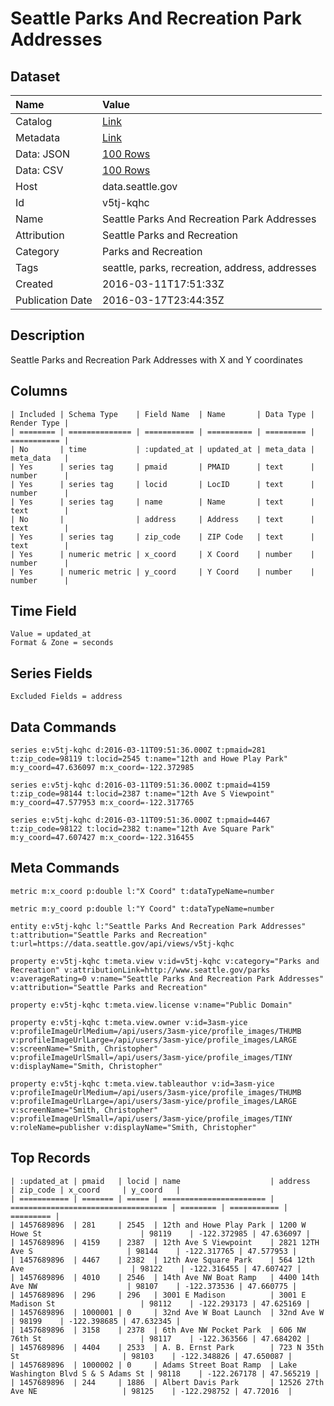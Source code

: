 # Seattle Parks And Recreation Park Addresses

## Dataset

| Name | Value |
| :--- | :---- |
| Catalog | [Link](https://catalog.data.gov/dataset/seattle-parks-and-recreation-park-addresses-635d4) |
| Metadata | [Link](https://data.seattle.gov/api/views/v5tj-kqhc) |
| Data: JSON | [100 Rows](https://data.seattle.gov/api/views/v5tj-kqhc/rows.json?max_rows=100) |
| Data: CSV | [100 Rows](https://data.seattle.gov/api/views/v5tj-kqhc/rows.csv?max_rows=100) |
| Host | data.seattle.gov |
| Id | v5tj-kqhc |
| Name | Seattle Parks And Recreation Park Addresses |
| Attribution | Seattle Parks and Recreation |
| Category | Parks and Recreation |
| Tags | seattle, parks, recreation, address, addresses |
| Created | 2016-03-11T17:51:33Z |
| Publication Date | 2016-03-17T23:44:35Z |

## Description

Seattle Parks and Recreation Park Addresses with X and Y coordinates

## Columns

```ls
| Included | Schema Type    | Field Name  | Name       | Data Type | Render Type |
| ======== | ============== | =========== | ========== | ========= | =========== |
| No       | time           | :updated_at | updated_at | meta_data | meta_data   |
| Yes      | series tag     | pmaid       | PMAID      | text      | number      |
| Yes      | series tag     | locid       | LocID      | text      | number      |
| Yes      | series tag     | name        | Name       | text      | text        |
| No       |                | address     | Address    | text      | text        |
| Yes      | series tag     | zip_code    | ZIP Code   | text      | text        |
| Yes      | numeric metric | x_coord     | X Coord    | number    | number      |
| Yes      | numeric metric | y_coord     | Y Coord    | number    | number      |
```

## Time Field

```ls
Value = updated_at
Format & Zone = seconds
```

## Series Fields

```ls
Excluded Fields = address
```

## Data Commands

```ls
series e:v5tj-kqhc d:2016-03-11T09:51:36.000Z t:pmaid=281 t:zip_code=98119 t:locid=2545 t:name="12th and Howe Play Park" m:y_coord=47.636097 m:x_coord=-122.372985

series e:v5tj-kqhc d:2016-03-11T09:51:36.000Z t:pmaid=4159 t:zip_code=98144 t:locid=2387 t:name="12th Ave S Viewpoint" m:y_coord=47.577953 m:x_coord=-122.317765

series e:v5tj-kqhc d:2016-03-11T09:51:36.000Z t:pmaid=4467 t:zip_code=98122 t:locid=2382 t:name="12th Ave Square Park" m:y_coord=47.607427 m:x_coord=-122.316455
```

## Meta Commands

```ls
metric m:x_coord p:double l:"X Coord" t:dataTypeName=number

metric m:y_coord p:double l:"Y Coord" t:dataTypeName=number

entity e:v5tj-kqhc l:"Seattle Parks And Recreation Park Addresses" t:attribution="Seattle Parks and Recreation" t:url=https://data.seattle.gov/api/views/v5tj-kqhc

property e:v5tj-kqhc t:meta.view v:id=v5tj-kqhc v:category="Parks and Recreation" v:attributionLink=http://www.seattle.gov/parks v:averageRating=0 v:name="Seattle Parks And Recreation Park Addresses" v:attribution="Seattle Parks and Recreation"

property e:v5tj-kqhc t:meta.view.license v:name="Public Domain"

property e:v5tj-kqhc t:meta.view.owner v:id=3asm-yice v:profileImageUrlMedium=/api/users/3asm-yice/profile_images/THUMB v:profileImageUrlLarge=/api/users/3asm-yice/profile_images/LARGE v:screenName="Smith, Christopher" v:profileImageUrlSmall=/api/users/3asm-yice/profile_images/TINY v:displayName="Smith, Christopher"

property e:v5tj-kqhc t:meta.view.tableauthor v:id=3asm-yice v:profileImageUrlMedium=/api/users/3asm-yice/profile_images/THUMB v:profileImageUrlLarge=/api/users/3asm-yice/profile_images/LARGE v:screenName="Smith, Christopher" v:profileImageUrlSmall=/api/users/3asm-yice/profile_images/TINY v:roleName=publisher v:displayName="Smith, Christopher"
```

## Top Records

```ls
| :updated_at | pmaid   | locid | name                    | address                             | zip_code | x_coord     | y_coord   | 
| =========== | ======= | ===== | ======================= | =================================== | ======== | =========== | ========= | 
| 1457689896  | 281     | 2545  | 12th and Howe Play Park | 1200 W Howe St                      | 98119    | -122.372985 | 47.636097 | 
| 1457689896  | 4159    | 2387  | 12th Ave S Viewpoint    | 2821 12TH Ave S                     | 98144    | -122.317765 | 47.577953 | 
| 1457689896  | 4467    | 2382  | 12th Ave Square Park    | 564 12th Ave                        | 98122    | -122.316455 | 47.607427 | 
| 1457689896  | 4010    | 2546  | 14th Ave NW Boat Ramp   | 4400 14th Ave NW                    | 98107    | -122.373536 | 47.660775 | 
| 1457689896  | 296     | 296   | 3001 E Madison          | 3001 E Madison St                   | 98112    | -122.293173 | 47.625169 | 
| 1457689896  | 1000001 | 0     | 32nd Ave W Boat Launch  | 32nd Ave W                          | 98199    | -122.398685 | 47.632345 | 
| 1457689896  | 3158    | 2378  | 6th Ave NW Pocket Park  | 606 NW 76th St                      | 98117    | -122.363566 | 47.684202 | 
| 1457689896  | 4404    | 2533  | A. B. Ernst Park        | 723 N 35th St                       | 98103    | -122.348826 | 47.650087 | 
| 1457689896  | 1000002 | 0     | Adams Street Boat Ramp  | Lake Washington Blvd S & S Adams St | 98118    | -122.267178 | 47.565219 | 
| 1457689896  | 244     | 1886  | Albert Davis Park       | 12526 27th Ave NE                   | 98125    | -122.298752 | 47.72016  | 
```